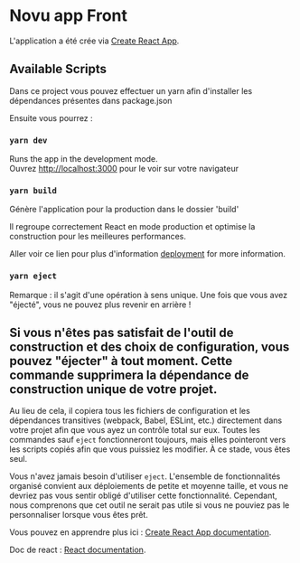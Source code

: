 # Novu app Front

L'application a été crée via [Create React App](https://github.com/facebook/create-react-app).

## Available Scripts

Dans ce project vous pouvez effectuer un yarn afin d'installer les dépendances présentes dans package.json

Ensuite vous pourrez : 
### `yarn dev`

Runs the app in the development mode.\
Ouvrez [http://localhost:3000](http://localhost:3000) pour le voir sur votre navigateur

### `yarn build`

Génère l'application pour la production dans le dossier 'build'

Il regroupe correctement React en mode production et optimise la construction pour les meilleures performances.

Aller voir ce lien pour plus d'information [deployment](https://facebook.github.io/create-react-app/docs/deployment) for more information.

### `yarn eject`

Remarque : il s'agit d'une opération à sens unique. Une fois que vous avez "éjecté", vous ne pouvez plus revenir en arrière !
## Si vous n'êtes pas satisfait de l'outil de construction et des choix de configuration, vous pouvez "éjecter" à tout moment. Cette commande supprimera la dépendance de construction unique de votre projet.

Au lieu de cela, il copiera tous les fichiers de configuration et les dépendances transitives (webpack, Babel, ESLint, etc.) directement dans votre projet afin que vous ayez un contrôle total sur eux. Toutes les commandes sauf `eject` fonctionneront toujours, mais elles pointeront vers les scripts copiés afin que vous puissiez les modifier. À ce stade, vous êtes seul.

Vous n'avez jamais besoin d'utiliser `eject`. L'ensemble de fonctionnalités organisé convient aux déploiements de petite et moyenne taille, et vous ne devriez pas vous sentir obligé d'utiliser cette fonctionnalité. Cependant, nous comprenons que cet outil ne serait pas utile si vous ne pouviez pas le personnaliser lorsque vous êtes prêt.

Vous pouvez en apprendre plus ici : [Create React App documentation](https://facebook.github.io/create-react-app/docs/getting-started).

Doc de react : [React documentation](https://reactjs.org/).
